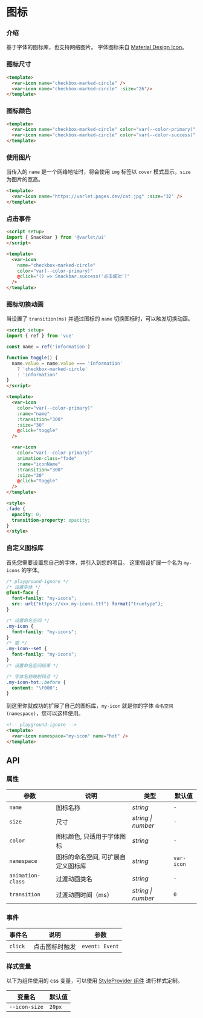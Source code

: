 # 图标

### 介绍

基于字体的图标库，也支持网络图片。
字体图标来自 [Material Design Icon](https://materialdesignicons.com/)。

### 图标尺寸

```html
<template>
  <var-icon name="checkbox-marked-circle" />
  <var-icon name="checkbox-marked-circle" :size="26"/>
</template>
```

### 图标颜色

```html
<template>
  <var-icon name="checkbox-marked-circle" color="var(--color-primary)" />
  <var-icon name="checkbox-marked-circle" color="var(--color-success)" />
</template>
```

### 使用图片

当传入的 `name` 是一个网络地址时，将会使用 `img` 标签以 `cover` 模式显示，`size` 为图片的宽高。

```html
<template>
  <var-icon name="https://varlet.pages.dev/cat.jpg" :size="32" />
</template>
```

### 点击事件

```html
<script setup>
import { Snackbar } from '@varlet/ui'
</script>

<template>
  <var-icon 
    name="checkbox-marked-circle"
    color="var(--color-primary)"
    @click="() => Snackbar.success('点击成功')"
  />
</template>
```

### 图标切换动画

当设置了 `transition(ms)` 并通过图标的 `name` 切换图标时，可以触发切换动画。

```html
<script setup>
import { ref } from 'vue'

const name = ref('information')

function toggle() {
  name.value = name.value === 'information' 
    ? 'checkbox-marked-circle' 
    : 'information'
}
</script>

<template>
  <var-icon 
    color="var(--color-primary)" 
    :name="name" 
    :transition="300" 
    :size="30" 
    @click="toggle"
  />

  <var-icon
    color="var(--color-primary)"
    animation-class="fade"
    :name="iconName"
    :transition="300"
    :size="30"
    @click="toggle"
  />
</template>

<style>
.fade {
  opacity: 0;
  transition-property: opacity;
}
</style>
```

### 自定义图标库

首先您需要设置您自己的字体，并引入到您的项目。
这里假设扩展一个名为 `my-icons` 的字体。

```css
/* playground-ignore */
/* 设置字体 */
@font-face {
  font-family: "my-icons";
  src: url("https://xxx.my-icons.ttf") format("truetype");
}

/* 设置命名空间 */
.my-icon {
  font-family: "my-icons";
}
/* 或 */
.my-icon--set {
  font-family: "my-icons";
}
/* 设置命名空间结束 */

/* 字体名称映射码点 */
.my-icon-hot::before {
  content: "\F000";
}
```

到这里你就成功的扩展了自己的图标库，`my-icon` 就是你的字体 `命名空间(namespace)`，您可以这样使用。

```html
<!-- playground-ignore -->
<template>
  <var-icon namespace="my-icon" name="hot" />
</template>
```

## API

### 属性

| 参数 | 说明 | 类型 | 默认值 |
| --- | --- | --- | --- |
| `name` | 图标名称 | _string_ | `-` |
| `size` | 尺寸 | _string \| number_ | `-` |
| `color` | 图标颜色, 只适用于字体图标 | _string_ | `-` |
| `namespace` | 图标的命名空间, 可扩展自定义图标库 |  _string_ | `var-icon` |
| `animation-class` | 过渡动画类名 |  _string_ | `-` |
| `transition` | 过渡动画时间（ms） |  _string \| number_ | `0` |

### 事件

| 事件名 | 说明 | 参数 |
| --- | --- | --- |
| `click` | 点击图标时触发 | `event: Event` |

### 样式变量

以下为组件使用的 css 变量，可以使用 [StyleProvider 组件](#/zh-CN/style-provider) 进行样式定制。

| 变量名 | 默认值 |
| --- | --- |
| `--icon-size` | `20px` |
